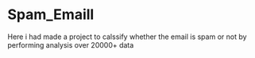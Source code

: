 # Spam_Emaill
Here i had made a project to calssify whether the email is spam or not by performing analysis over 20000+ data 
